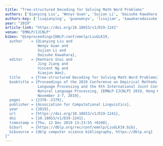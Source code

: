 ```yaml
---
title: "Tree-structured Decoding for Solving Math Word Problems"
authors: ['Qianying Liu', 'Wenyv Guan', 'Sujian Li', 'Daisuke Kawahara']
authors-key: ['liuqianying', 'guanwenyv', 'lisujian', 'kawaharadaisuke']
year: "2019"
article-link: "https://doi.org/10.18653/v1/D19-1241"
venue: "EMNLP/IJCNLP"
bibex: "@inproceedings{DBLP:conf/emnlp/LiuGLK19,
  author    = {Qianying Liu and
               Wenyv Guan and
               Sujian Li and
               Daisuke Kawahara},
  editor    = {Kentaro Inui and
               Jing Jiang and
               Vincent Ng and
               Xiaojun Wan},
  title     = {Tree-structured Decoding for Solving Math Word Problems},
  booktitle = {Proceedings of the 2019 Conference on Empirical Methods in Natural
               Language Processing and the 9th International Joint Conference on
               Natural Language Processing, {EMNLP-IJCNLP} 2019, Hong Kong, China,
               November 3-7, 2019},
  pages     = {2370--2379},
  publisher = {Association for Computational Linguistics},
  year      = {2019},
  url       = {https://doi.org/10.18653/v1/D19-1241},
  doi       = {10.18653/v1/D19-1241},
  timestamp = {Thu, 12 Dec 2019 13:23:55 +0100},
  biburl    = {https://dblp.org/rec/conf/emnlp/LiuGLK19.bib},
  bibsource = {dblp computer science bibliography, https://dblp.org}
}"
---
```


